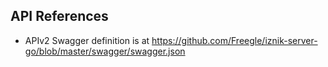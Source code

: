 ## API References
- APIv2 Swagger definition is at https://github.com/Freegle/iznik-server-go/blob/master/swagger/swagger.json